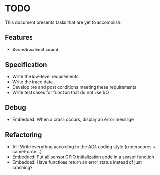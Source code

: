 TODO
====

This document presents tasks that are yet to accomplish.

Features
--------

-   Soundbox: Emit sound

Specification
-------------

-   Write the low-level requirements
-   Write the trace data
-   Develop pre and post conditions meeting these requirements
-   Write test cases for function that do not use I/O

Debug
-----

-   Embedded: When a crash occurs, display an error message

Refactoring
-----------

-   All:        Write everythng according to the ADA coding style (underscores
                + camel-case...)
-   Embedded:   Put all sensor GPIO initialization code in a sensor function
-   Embedded:   Have functions return an error status instead of just crashing?

